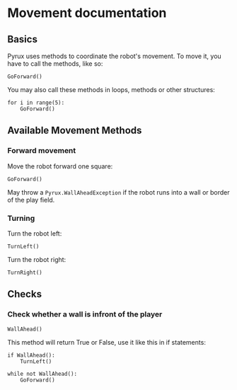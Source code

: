 # __Movement documentation__
## __Basics__
Pyrux uses methods to coordinate the robot's movement.
To move it, you have to call the methods, like so:

```
GoForward()
```

You may also call these methods in loops, methods or other structures:

```
for i in range(5):
    GoForward()
```

## __Available Movement Methods__
### Forward movement
Move the robot forward one square:

```
GoForward()
```

May throw a `Pyrux.WallAheadException` if the robot runs into a wall or border of the play field.
### Turning
Turn the robot left:

```
TurnLeft()
```

Turn the robot right:

```
TurnRight()
```

## __Checks__
### Check whether a wall is infront of the player

```
WallAhead()
```

This method will return True or False, use it like this in if statements:

```
if WallAhead():
    TurnLeft()
```

```
while not WallAhead():
    GoForward()
```